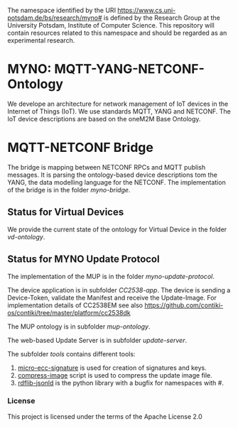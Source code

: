 
The namespace identified by the URI https://www.cs.uni-potsdam.de/bs/research/myno# is defined by the Research Group at the University Potsdam, Institute of Computer Science. This repository will contain resources related to this namespace and should be regarded as an experimental research.

# MYNO: MQTT-YANG-NETCONF-Ontology
We develope an architecture for network management of IoT devices in the Internet of Things (IoT). We use standards MQTT, YANG and NETCONF. The IoT device descriptions are based on the oneM2M Base Ontology.

# MQTT-NETCONF Bridge
The bridge is mapping between NETCONF RPCs and MQTT publish messages. It is parsing the ontology-based device descriptions tom the YANG, the data modelling language for the NETCONF. The implementation of the bridge is in the folder *myno-bridge*. 

## Status for Virtual Devices
We provide the current state of the ontology for Virtual Device in the folder *vd-ontology*. 

## Status for MYNO Update Protocol
The implementation of the MUP is in the folder *myno-update-protocol*.

The device application is in subfolder *CC2538-app*. The device is sending a Device-Token, validate the Manifest and receive the Update-Image.
For implementation details of CC2538EM see also https://github.com/contiki-os/contiki/tree/master/platform/cc2538dk

The MUP ontology is in subfolder *mup-ontology*.

The web-based Update Server is in subfolder *update-server*. 

The subfolder *tools* contains different tools: 

1. <u>micro-ecc-signature</u> is used for creation of signatures and keys. 
2. <u>compress-image</u> script is used to compress the update image file. 
3. <u>rdflib-jsonld</u> is the python library with a bugfix for namespaces with #. 


### License
This project is licensed under the terms of the Apache License 2.0

